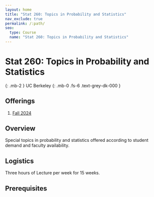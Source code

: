 ```yaml
---
layout: home
title: "Stat 260: Topics in Probability and Statistics"
nav_exclude: true
permalink: /:path/
seo:
  type: Course
  name: "Stat 260: Topics in Probability and Statistics"
---
```


# Stat 260: Topics in Probability and Statistics
{: .mb-2 }
UC Berkeley
{: .mb-0 .fs-6 .text-grey-dk-000 }


## Offerings

1. [Fall 2024](https://sites.google.com/view/nikitazhivotovskiy/stat260)




## Overview

Special topics in probability and statistics offered according to student demand and faculty availability. 

## Logistics

Three hours of Lecture per week for 15 weeks.

## Prerequisites


